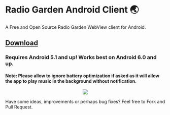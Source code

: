# Radio Garden Android Client 🌏
A Free and Open Source Radio Garden WebView client for Android.
## [Download](https://github.com/kvsjxd/Radio-Garden-Client/releases/download/0.2/Radio.Garden.apk)
### Requires Android 5.1 and up! Works best on Android 6.0 and up.

#### Note: Please allow to ignore battery optimization if asked as it will allow the app to play music in the background without notification.

<p align="center">
  <img src="https://raw.githubusercontent.com/kvsjxd/Radio-Garden-Client/master/screenshot.png">
</p>

Have some ideas, improvements or perhaps bug fixes? Feel free to Fork and Pull Request.
